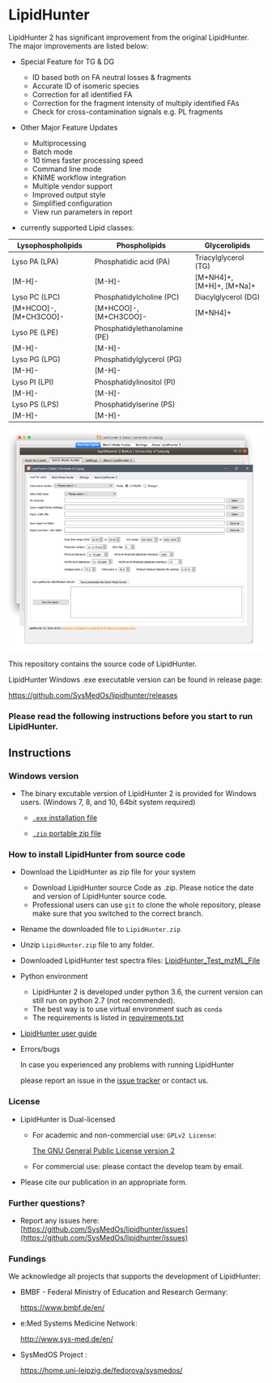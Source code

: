 # LipidHunter #

LipidHunter 2 has significant improvement from the original LipidHunter.
The major improvements are listed below:

* Special Feature for TG & DG

    + ID based both on FA neutral losses & fragments
    + Accurate ID of isomeric species
    + Correction for all identified FA
    + Correction for the fragment intensity of multiply identified FAs
    + Check for cross-contamination signals e.g. PL fragments
    
* Other Major Feature Updates

    + Multiprocessing
    + Batch mode
    + 10 times faster processing speed
    + Command line mode
    + KNIME workflow integration
    + Multiple vendor support
    + Improved output style
    + Simplified configuration
    + View run parameters in report
    
* currently supported Lipid classes:

|  Lysophospholipids     |  Phospholipids                |  Glycerolipids            |
|------------------------|-------------------------------|---------------------------|
| Lyso PA (LPA)          | Phosphatidic acid (PA)        | Triacylglycerol (TG)      |
| [M-H]-                 | [M-H]-                        | [M+NH4]+, [M+H]+, [M+Na]+ |
| Lyso PC (LPC)          | Phosphatidylcholine (PC)      | Diacylglycerol (DG)       |
| [M+HCOO]-, [M+CH3COO]- | [M+HCOO]-, [M+CH3COO]-        | [M+NH4]+                  |
| Lyso PE (LPE)          | Phosphatidylethanolamine (PE) |                           |
| [M-H]-                 | [M-H]-                        |                           |
| Lyso PG (LPG)          | Phosphatidylglycerol (PG)     |                           |
| [M-H]-                 | [M-H]-                        |                           |
| Lyso PI (LPI)          | Phosphatidylinositol (PI)     |                           |
| [M-H]-                 | [M-H]-                        |                           |
| Lyso PS (LPS)          | Phosphatidylserine (PS)       |                           |
| [M-H]-                 | [M-H]-                        |                           |


![crossplatform_screenshot.png](doc/img/Hunter2_GUI.png)

This repository contains the source code of LipidHunter.

LipidHunter Windows .exe executable version can be found in release page:

https://github.com/SysMedOs/lipidhunter/releases


### Please read the following instructions before you start to run LipidHunter. ###

## Instructions ##

### Windows version ###

* The binary excutable version of LipidHunter 2 is provided for Windows users. (Windows 7, 8, and 10, 64bit system required)

    + [`.exe` installation file](https://github.com/SysMedOs/lipidhunter/releases/download/LipidHunter2_RC/Lipidhunter2_RC_Setup.exe)
    
    + [`.zip` portable zip file](https://github.com/SysMedOs/lipidhunter/releases/download/LipidHunter2_RC/LipidHunter2_RC.zip)

### How to install LipidHunter from source code ###
* Download the LipidHunter as zip file for your system

    + Download LipidHunter source Code as .zip. Please notice the date and version of LipidHunter source code.
    + Professional users can use `git` to clone the whole repository, please make sure that you switched to the correct branch.

* Rename the downloaded file to `LipidHunter.zip`
* Unzip `LipidHunter.zip` file to any folder.
* Downloaded LipidHunter test spectra files: [LipidHunter_Test_mzML_File](https://github.com/SysMedOs/lipidhunter/releases/download/LipidHunter2_RC/TestData.zip)

* Python environment

    + LipidHunter 2 is developed under python 3.6, the current version can still run on python 2.7 (not recommended).
    + The best way is to use virtual environment such as `conda`
    + The requirements is listed in [requirements.txt](requirements.txt)

* [LipidHunter user guide](doc/LipidHunter_UserGuide.pdf)


* Errors/bugs
    
    In case you experienced any problems with running LipidHunter
    
    please report an issue in the [issue tracker](https://github.com/SysMedOs/lipidhunter/issues) or contact us.

### License ###

+ LipidHunter is Dual-licensed
    * For academic and non-commercial use: `GPLv2 License`: 
    
        [The GNU General Public License version 2](https://www.gnu.org/licenses/old-licenses/gpl-2.0.en.html)

    * For commercial use: please contact the develop team by email.

+ Please cite our publication in an appropriate form. 

### Further questions? ###

* Report any issues here: [https://github.com/SysMedOs/lipidhunter/issues](https://github.com/SysMedOs/lipidhunter/issues)


### Fundings ###
We acknowledge all projects that supports the development of LipidHunter:

+ BMBF - Federal Ministry of Education and Research Germany:

    https://www.bmbf.de/en/

+ e:Med Systems Medicine Network:

    http://www.sys-med.de/en/

+ SysMedOS Project : 

    https://home.uni-leipzig.de/fedorova/sysmedos/
